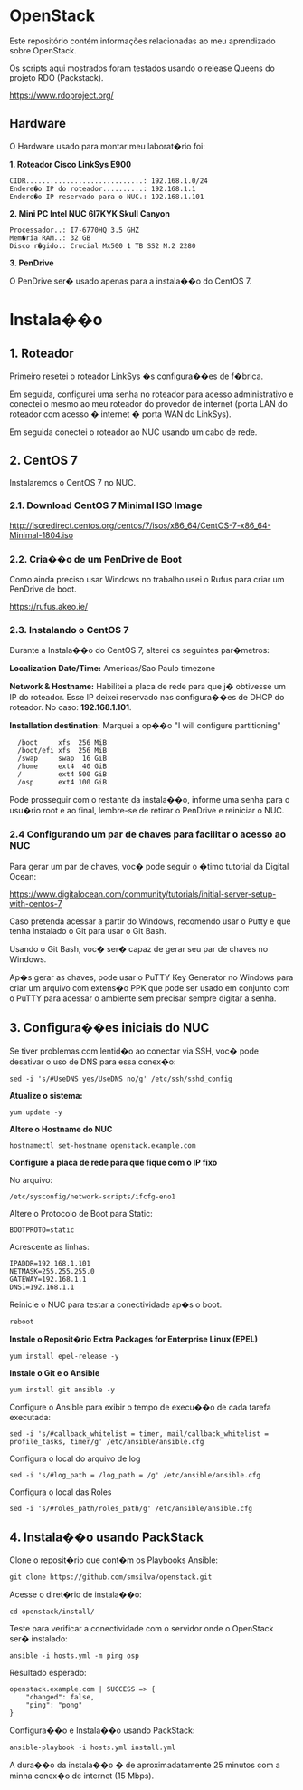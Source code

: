 # OpenStack

Este repositório contém informações relacionadas ao meu aprendizado sobre OpenStack.

Os scripts aqui mostrados foram testados usando o release Queens do projeto RDO (Packstack).

https://www.rdoproject.org/

## Hardware

O Hardware usado para montar meu laborat�rio foi:

**1. Roteador Cisco LinkSys E900**

```
CIDR.............................: 192.168.1.0/24
Endere�o IP do roteador..........: 192.168.1.1
Endere�o IP reservado para o NUC.: 192.168.1.101
```

**2. Mini PC Intel NUC 6I7KYK Skull Canyon**

```
Processador..: I7-6770HQ 3.5 GHZ
Mem�ria RAM..: 32 GB
Disco r�gido.: Crucial Mx500 1 TB SS2 M.2 2280
```

**3. PenDrive**

O PenDrive ser� usado apenas para a instala��o do CentOS 7.

# Instala��o

## 1. Roteador

Primeiro resetei o roteador LinkSys �s configura��es de f�brica.

Em seguida, configurei uma senha no roteador para acesso administrativo e conectei o mesmo ao meu roteador do provedor de internet (porta LAN do roteador com acesso � internet � porta WAN do LinkSys).

Em seguida conectei o roteador ao NUC usando um cabo de rede.

## 2. CentOS 7

Instalaremos o CentOS 7 no NUC.

### 2.1. Download CentOS 7 Minimal ISO Image

http://isoredirect.centos.org/centos/7/isos/x86_64/CentOS-7-x86_64-Minimal-1804.iso

### 2.2. Cria��o de um PenDrive de Boot

Como ainda preciso usar Windows no trabalho usei o Rufus para criar um PenDrive de boot.

https://rufus.akeo.ie/

### 2.3. Instalando o CentOS 7

Durante a Instala��o do CentOS 7, alterei os seguintes par�metros:

**Localization Date/Time:** Americas/Sao Paulo timezone

**Network & Hostname:** Habilitei a placa de rede para que j� obtivesse um IP do roteador. Esse IP deixei reservado nas configura��es de DHCP do roteador. No caso: **192.168.1.101**.

**Installation destination:** Marquei a op��o "I will configure partitioning"

```
  /boot     xfs  256 MiB
  /boot/efi xfs  256 MiB
  /swap     swap  16 GiB
  /home     ext4  40 GiB
  /         ext4 500 GiB
  /osp      ext4 100 GiB

```

Pode prosseguir com o restante da instala��o, informe uma senha para o usu�rio root e ao final, lembre-se de retirar o PenDrive e reiniciar o NUC.

### 2.4 Configurando um par de chaves para facilitar o acesso ao NUC

Para gerar um par de chaves, voc� pode seguir o �timo tutorial da Digital Ocean:

https://www.digitalocean.com/community/tutorials/initial-server-setup-with-centos-7

Caso pretenda acessar a partir do Windows, recomendo usar o Putty e que tenha instalado o Git para usar o Git Bash.

Usando o Git Bash, voc� ser� capaz de gerar seu par de chaves no Windows.

Ap�s gerar as chaves, pode usar o PuTTY Key Generator no Windows para criar um arquivo com extens�o PPK que pode ser usado em conjunto com o PuTTY para acessar o ambiente sem precisar sempre digitar a senha.

## 3. Configura��es iniciais do NUC ##

Se tiver problemas com lentid�o ao conectar via SSH, voc� pode desativar o uso de DNS para essa conex�o:

```
sed -i 's/#UseDNS yes/UseDNS no/g' /etc/ssh/sshd_config
```

**Atualize o sistema:**

```
yum update -y
```

**Altere o Hostname do NUC**

```
hostnamectl set-hostname openstack.example.com
```

**Configure a placa de rede para que fique com o IP fixo**

No arquivo:

```
/etc/sysconfig/network-scripts/ifcfg-eno1
```

Altere o Protocolo de Boot para Static:

```
BOOTPROTO=static
```

Acrescente as linhas:

```
IPADDR=192.168.1.101
NETMASK=255.255.255.0
GATEWAY=192.168.1.1
DNS1=192.168.1.1
```

Reinicie o NUC para testar a conectividade ap�s o boot.

```
reboot
```

**Instale o Reposit�rio Extra Packages for Enterprise Linux (EPEL)**

```
yum install epel-release -y
```

**Instale o Git e o Ansible**

```
yum install git ansible -y
```

Configure o Ansible para exibir o tempo de execu��o de cada tarefa executada:

```
sed -i 's/#callback_whitelist = timer, mail/callback_whitelist = profile_tasks, timer/g' /etc/ansible/ansible.cfg
```

Configura o local do arquivo de log

```
sed -i 's/#log_path = /log_path = /g' /etc/ansible/ansible.cfg
```

Configura o local das Roles

```
sed -i 's/#roles_path/roles_path/g' /etc/ansible/ansible.cfg
```

## 4. Instala��o usando PackStack ##

Clone o reposit�rio que cont�m os Playbooks Ansible:

```
git clone https://github.com/smsilva/openstack.git
```

Acesse o diret�rio de instala��o:

```
cd openstack/install/
```

Teste para verificar a conectividade com o servidor onde o OpenStack ser� instalado:

```
ansible -i hosts.yml -m ping osp
```

Resultado esperado:

```
openstack.example.com | SUCCESS => {
    "changed": false,
    "ping": "pong"
}
```

Configura��o e Instala��o usando PackStack:

```
ansible-playbook -i hosts.yml install.yml
```

A dura��o da instala��o � de aproximadatamente 25 minutos com a minha conex�o de internet (15 Mbps).
